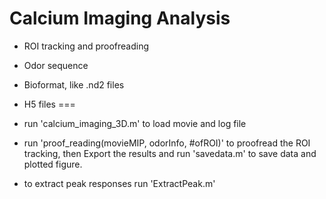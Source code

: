Calcium Imaging Analysis
===

- ROI tracking and proofreading
- Odor sequence
- Bioformat, like .nd2 files
- H5 files
===

- run 'calcium_imaging_3D.m' to load movie and log file
- run 'proof_reading(movieMIP, odorInfo, #ofROI)' to proofread the ROI tracking, then Export the results and run 'savedata.m' to save data and plotted figure.
- to extract peak responses run 'ExtractPeak.m'
